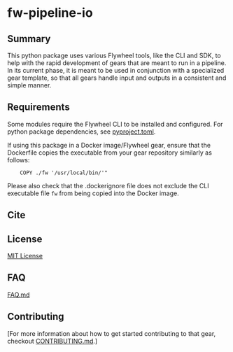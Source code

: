 # fw-pipeline-io

## Summary
This python package uses various Flywheel tools, like the CLI and SDK, to
help with the rapid development of gears that are meant to run in a pipeline. In its
current phase, it is meant to be used in conjunction with a specialized gear 
template, so that all gears handle input and outputs in a consistent and simple manner.

## Requirements
Some modules require the Flywheel CLI to be installed and configured. For python
package dependencies, see [pyproject.toml](pyproject.toml).

If using this package in a Docker image/Flywheel gear, ensure that the Dockerfile
copies the executable from your gear repository similarly as follows:

```
    COPY ./fw '/usr/local/bin/'"
```

Please also check that the .dockerignore file does not exclude the CLI executable 
file `fw` from being copied into the Docker image.

## Cite

## License 
[MIT License](LICENSE)

## FAQ

[FAQ.md](FAQ.md)

## Contributing

[For more information about how to get started contributing to that gear,
checkout [CONTRIBUTING.md](CONTRIBUTING.md).]
<!-- markdownlint-disable-file -->

